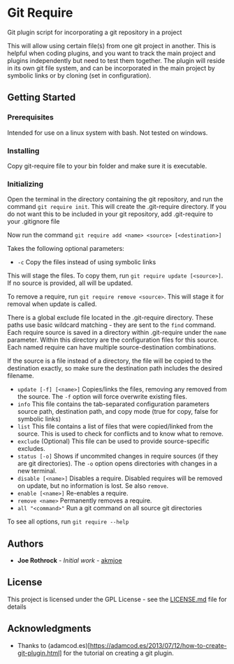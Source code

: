 # Git Require

Git plugin script for incorporating a git repository in a project

This will allow using certain file(s) from one git project in another. This is helpful when coding plugins, and you want to track the main project and plugins independently but need to test them together.
The plugin will reside in its own git file system, and can be incorporated in the main project by symbolic links or by cloning (set in configuration).


## Getting Started

### Prerequisites

Intended for use on a linux system with bash. Not tested on windows.

### Installing

Copy git-require file to your bin folder and make sure it is executable.

### Initializing

Open the terminal in the directory containing the git repository,
and run the command `git require init`.
This will create the .git-require directory. If you do not want this to be included in your git repository, add .git-require to your .gitignore file

Now run the command `git require add <name> <source> [<destination>]`

Takes the following optional parameters:
* `-c` Copy the files instead of using symbolic links

This will stage the files. To copy them, run `git require update [<source>]`. If no source is provided, all will be updated.

To remove a require, run `git require remove <source>`. This will stage it for removal when update is called.

There is a global exclude file located in the .git-require directory. These paths use basic wildcard matching - they are sent to the `find` command.
Each require source is saved in a directory within .git-require under the `name` parameter. Within this directory are the configuration files for this source.
Each named require can have multiple source-destination combinations.

If the source is a file instead of a directory, the file will be copied to the destination exactly, so make sure the destination path includes the desired filename.

* `update [-f] [<name>]` Copies/links the files, removing any removed from the source. The `-f` option will force overwrite existing files.
* `info` This file contains the tab-separated configuration parameters source path, destination path, and copy mode (true for copy, false for symbolic links)
* `list` This file contains a list of files that were copied/linked from the source. This is used to check for conflicts and to know what to remove.
* `exclude` (Optional) This file can be used to provide source-specific excludes.
* `status [-o]` Shows if uncommited changes in require sources (if they are git directories). The `-o` option opens directories with changes in a new terminal.
* `disable [<name>]` Disables a require. Disabled requires will be removed on update, but no information is lost. Se also `remove`. 
* `enable [<name>]` Re-enables a require.
* `remove <name>` Permanently removes a require.
* `all "<command>"` Run a git command on all source git directories

To see all options, run `git require --help`

## Authors

* **Joe Rothrock** - *Initial work* - [akmjoe](https://github.com/akmjoe)


## License

This project is licensed under the GPL License - see the [LICENSE.md](LICENSE.md) file for details

## Acknowledgments

* Thanks to (adamcod.es)[https://adamcod.es/2013/07/12/how-to-create-git-plugin.html] for the tutorial on creating a git plugin.

